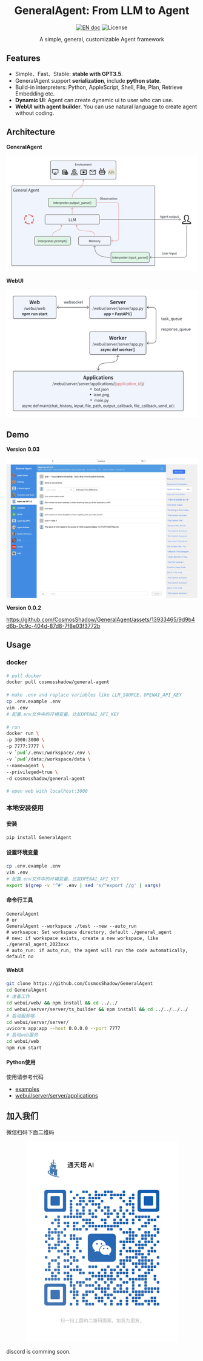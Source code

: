<h1 align="center">GeneralAgent: From LLM to Agent</h1>
<p align="center">
<a href="README.md"><img src="https://img.shields.io/badge/document-English-blue.svg" alt="EN doc"></a>
<!-- <a href="README_CN.md"><img src="https://img.shields.io/badge/文档-中文版-blue.svg" alt="CN doc"></a> -->
<img src="https://img.shields.io/static/v1?label=license&message=MIT&color=white&style=flat" alt="License"/>
</p>
<p align='center'>
A simple, general, customizable Agent framework
</p>


## Features

* Simple、Fast、Stable: **stable with GPT3.5**.
* GeneralAgent support **serialization**, include **python state**.
* Build-in interpreters: Python, AppleScript, Shell, File, Plan, Retrieve Embedding etc.
* **Dynamic UI**: Agent can create dynamic ui to user who can use.
* **WebUI with agent builder**. You can use natural language to create agent without coding.



## Architecture

**GeneralAgent**

![Architecture](./docs/images/Architecture_2023.11.15.png)

**WebUI**

<p align="center">
<img src="./docs/images/webui_2023.11.15.png" alt="WebUI" width=600/>
</p>




## Demo

**Version 0.03**

![webui](./docs/images/2023.11.15.jpg)



**Version 0.0.2**



https://github.com/CosmosShadow/GeneralAgent/assets/13933465/9d9b4d6b-0c9c-404d-87d8-7f8e03f3772b



## Usage

### docker

```bash
# pull docker
docker pull cosmosshadow/general-agent

# make .env and replace variables like LLM_SOURCE、OPENAI_API_KEY
cp .env.example .env
vim .env
# 配置.env文件中的环境变量，比如OPENAI_API_KEY

# run
docker run \
-p 3000:3000 \
-p 7777:7777 \
-v `pwd`/.env:/workspace/.env \
-v `pwd`/data:/workspace/data \
--name=agent \
--privileged=true \
-d cosmosshadow/general-agent

# open web with localhost:3000
```



### 本地安装使用

#### 安装

```bash
pip install GeneralAgent
```

#### 设置环境变量

```bash
cp .env.example .env
vim .env
# 配置.env文件中的环境变量，比如OPENAI_API_KEY
export $(grep -v '^#' .env | sed 's/^export //g' | xargs)
```

#### 命令行工具

```shell
GeneralAgent
# or
GeneralAgent --workspace ./test --new --auto_run
# worksapce: Set workspace directory, default ./general_agent
# new: if workspace exists, create a new workspace, like ./general_agent_2023xxx
# auto_run: if auto_run, the agent will run the code automatically, default no
```

#### WebUI

```bash
git clone https://github.com/CosmosShadow/GeneralAgent
cd GeneralAgent
# 准备工作
cd webui/web/ && npm install && cd ../../
cd webui/server/server/ts_builder && npm install && cd ../../../../
# 启动服务端
cd webui/server/server/
uvicorn app:app --host 0.0.0.0 --port 7777
# 启动web服务
cd webui/web
npm run start
```

#### Python使用

使用请参考代码

* [examples](examples)
* [webui/server/server/applications](webui/server/server/applications)



## 加入我们

微信扫码下面二维码

<p align="center">
<img src="./docs/images/wechat.jpg" alt="wechat" width=400/>
</p>

discord is comming soon.